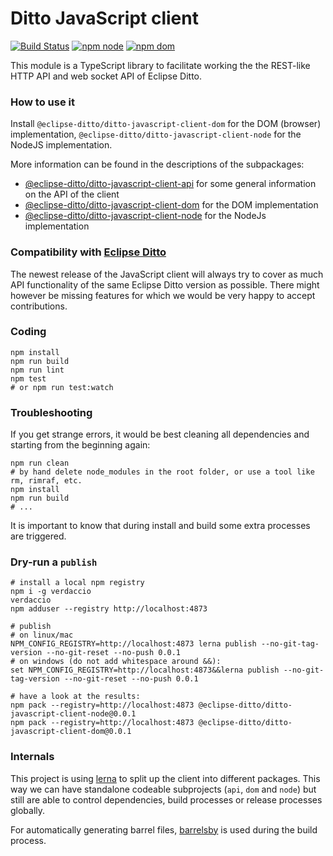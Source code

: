 # Ditto JavaScript client
[![Build Status](https://github.com/eclipse/ditto-clients/workflows/javascript-build/badge.svg)](https://github.com/eclipse/ditto-clients/actions?query=workflow%3Ajavascript-build)
[![npm node](https://img.shields.io/npm/v/@eclipse-ditto/ditto-javascript-client-node?label=npm%3A%20node)](https://www.npmjs.com/package/@eclipse-ditto/ditto-javascript-client-node)
[![npm dom](https://img.shields.io/npm/v/@eclipse-ditto/ditto-javascript-client-dom?label=npm%3A%20dom)](https://www.npmjs.com/package/@eclipse-ditto/ditto-javascript-client-dom)

This module is a TypeScript library to facilitate working the the REST-like HTTP API and web socket API of Eclipse Ditto.

### How to use it
Install `@eclipse-ditto/ditto-javascript-client-dom` for the DOM (browser) implementation, 
`@eclipse-ditto/ditto-javascript-client-node` for the NodeJS implementation.

More information can be found in the descriptions of the subpackages:
* [@eclipse-ditto/ditto-javascript-client-api](./lib/api/README.md) for some general information on the API of the client
* [@eclipse-ditto/ditto-javascript-client-dom](./lib/dom/README.md) for the DOM implementation
* [@eclipse-ditto/ditto-javascript-client-node](./lib/node/README.md) for the NodeJs implementation

### Compatibility with [Eclipse Ditto](https://github.com/eclipse/ditto)

The newest release of the JavaScript client will always try to cover as much API
functionality of the same Eclipse Ditto version as possible. There might
however be missing features for which we would be very happy to accept contributions.


### Coding
```
npm install
npm run build
npm run lint
npm test
# or npm run test:watch
```

### Troubleshooting
If you get strange errors, it would be best cleaning all dependencies and
starting from the beginning again:
```
npm run clean
# by hand delete node_modules in the root folder, or use a tool like rm, rimraf, etc.
npm install
npm run build
# ...
```
It is important to know that during install and build some extra processes
are triggered.

### Dry-run a `publish`
```
# install a local npm registry
npm i -g verdaccio
verdaccio
npm adduser --registry http://localhost:4873

# publish
# on linux/mac
NPM_CONFIG_REGISTRY=http://localhost:4873 lerna publish --no-git-tag-version --no-git-reset --no-push 0.0.1
# on windows (do not add whitespace around &&):
set NPM_CONFIG_REGISTRY=http://localhost:4873&&lerna publish --no-git-tag-version --no-git-reset --no-push 0.0.1

# have a look at the results:
npm pack --registry=http://localhost:4873 @eclipse-ditto/ditto-javascript-client-node@0.0.1
npm pack --registry=http://localhost:4873 @eclipse-ditto/ditto-javascript-client-dom@0.0.1
```

### Internals
This project is using [lerna](https://github.com/lerna/lerna) to split up the
client into different packages. This way we can have standalone codeable 
subprojects (`api`, `dom` and `node`) but still are able to control dependencies,
build processes or release processes globally.

For automatically generating barrel files, [barrelsby](https://github.com/bencoveney/barrelsby)
is used during the build process.
